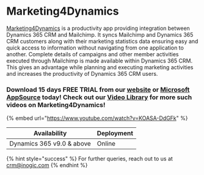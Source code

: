 # Marketing4Dynamics

[Marketing4Dynamics](https://www.inogic.com/product/productivity-apps/mailchimp-dynamics-365-crm-integration-marketing-4-dynamics) is a productivity app providing integration between Dynamics 365 CRM and Mailchimp. It syncs Mailchimp and Dynamics 365 CRM customers along with their marketing statistics data ensuring easy and quick access to information without navigating from one application to another. Complete details of campaigns and other member activities executed through Mailchimp is made available within Dynamics 365 CRM. This gives an advantage while planning and executing marketing activities and increases the productivity of Dynamics 365 CRM users.

### Download 15 days FREE TRIAL from our [website](https://www.inogic.com/product/productivity-apps/mailchimp-dynamics-365-crm-integration-marketing-4-dynamics) or [Microsoft AppSource](https://appsource.microsoft.com/en-gb/product/dynamics-365/inogic.mailchimp-dynamics-365-crm-integration?tab=Overview) today! Check out our [Video Library](https://www.youtube.com/channel/UCM4V7ousgLSu1hbOEv4DUuQ?sub\_confirmation=1) for more such videos on Marketing4Dynamics!

{% embed url="https://www.youtube.com/watch?v=KOASA-DdGFk" %}

| Availability              | Deployment |
| ------------------------- | ---------- |
| Dynamics 365 v9.0 & above | Online     |

{% hint style="success" %}
For further queries, reach out to us at [crm@inogic.com](mailto:crm@inogic.com)
{% endhint %}

